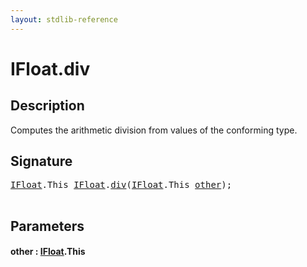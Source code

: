 ```yaml
---
layout: stdlib-reference
---
```


# IFloat\.div

## Description

Computes the arithmetic division from values of the conforming type.




## Signature 

<pre>
<a href="../interfaces/ifloat-01/index.html" class="code_type">IFloat</a>.<span class="code_keyword">This</span> <a href="../interfaces/ifloat-01/index.html" class="code_type">IFloat</a>.<a href="div.html">div</a>(<a href="../interfaces/ifloat-01/index.html" class="code_type">IFloat</a>.<span class="code_keyword">This</span> <a href="div.html#decl-other" class="code_param">other</a>);

</pre>

## Parameters

####  <a id="decl-other"></a>other  : [IFloat](../interfaces/ifloat-01/index.html)\.This

